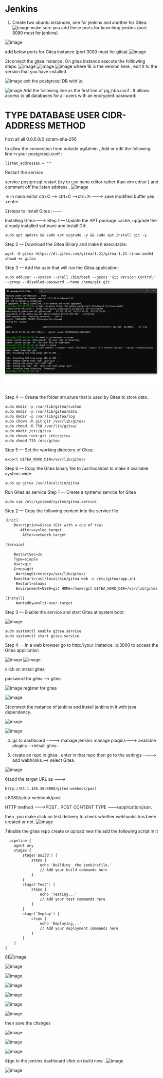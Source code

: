# Jenkins
1) Create two  ubuntu instances, one for jenkins and another for Gitea.
   ![image](https://github.com/user-attachments/assets/f807315d-f1ab-40ac-aeb0-21be69c21320)
   make sure you add these ports for  launching jenkins (port 8080 must for jenkins)
    
![image](https://github.com/user-attachments/assets/4f283199-6eac-474e-9d33-8e22d29743d3)

add below ports for Gitea instance (port 3000 must for gitea)
![image](https://github.com/user-attachments/assets/0a124ff4-6211-47e0-befd-8494929487c6)


2)connect the gitea instance.
On gitea instance execute the folllowing steps.
![image](https://github.com/user-attachments/assets/6dbf7f60-487c-4475-9825-46494ac38ec2)
![image](https://github.com/user-attachments/assets/88ee4522-c64b-4692-968c-47321c6e0f7b)
![image](https://github.com/user-attachments/assets/0a4d4f49-8a0d-494b-9d65-df1f7d7d9193)
where 16 is the version here , edit it to the version that you have installed.

![image](https://github.com/user-attachments/assets/3cfbaa35-efdd-4a30-84cb-e5bd1c16e180)
exit the postgresql DB with \q

![image](https://github.com/user-attachments/assets/0ee64a73-b5fb-4d1c-9ecd-b55a17e257eb)
Add the following line as the first line of pg_hba.conf . It allows access to all databases for all users with an encrypted password:

# TYPE DATABASE USER CIDR-ADDRESS  METHOD
host  all  all 0.0.0.0/0 scram-sha-256

to allow the connection from outside pgAdmin , Add or edit the following line in your postgresql.conf :

```
listen_addresses = '*'
```

Restart the service

service postgresql restart (try to use nano editor rather than vim editor ) and comment off the listen address .
![image](https://github.com/user-attachments/assets/4eaa93e7-7e8c-4a94-909d-e37a04667e33)


-> in nano editor ctr+O --> ctrl+C -->ctrl+X----> save modified buffer yes +enter 

2)steps to install Gitea :-----

Installing Gitea--->
Step 1 — Update the APT package cache, upgrade the already installed software and install Git:

```
sudo apt update && sudo apt upgrade -y && sudo apt install git -y
```

Step 2 — Download the Gitea Binary and make it executable:

```
wget -O gitea https://dl.gitea.com/gitea/1.21/gitea-1.21-linux-amd64
chmod +x gitea
```
Step 3 — Add the user that will run the Gitea application:

```
sudo adduser --system --shell /bin/bash --gecos 'Git Version Control' --group --disabled-password --home /home/git git
```
![alt text](image.png)
  


Step 4 — Create the folder structure that is used by Gitea to store data:

```
sudo mkdir -p /var/lib/gitea/custom
sudo mkdir -p /var/lib/gitea/data
sudo mkdir -p /var/lib/gitea/log
sudo chown -R git:git /var/lib/gitea/
sudo chmod -R 750 /var/lib/gitea/
sudo mkdir /etc/gitea
sudo chown root:git /etc/gitea
sudo chmod 770 /etc/gitea
```

Step 5 — Set the working directory of Gitea:

```
export GITEA_WORK_DIR=/var/lib/gitea/
```

Step 6 — Copy the Gitea binary file to /usr/local/bin to make it available system-wide:

```
sudo cp gitea /usr/local/bin/gitea
```

Run Gitea as service
Step 1 — Create a systemd service for Gitea

```
sudo vim /etc/systemd/system/gitea.service
```

Step 2 — Copy the following content into the service file:

```
[Unit]
    Description=Gitea (Git with a cup of tea)
       After=syslog.target 
        After=network.target

[Service]

    RestartSec=2s
    Type=simple
    User=git
    Group=git
     WorkingDirectory=/var/lib/gitea/
    ExecStart=/usr/local/bin/gitea web -c /etc/gitea/app.ini
     Restart=always
     Environment=USER=git HOME=/home/git GITEA_WORK_DIR=/var/lib/gitea

[Install]
     WantedBy=multi-user.target
```
Step 3 — Enable the service and start Gitea at system boot:

![image](https://github.com/user-attachments/assets/4aa13856-4b35-41ec-b578-fcf196a34c57)

```
sudo systemctl enable gitea.service
sudo systemctl start gitea.service
```

Step 4 — In a web browser go to http://your_instance_ip:3000 to access the Gitea application


![image](https://github.com/user-attachments/assets/d276c155-3448-4524-9c02-9e4d8b51ca1d)
![image](https://github.com/user-attachments/assets/c85a657f-845d-455b-bde0-cd3fd669d3b7)

click on install gitea


password for gitea --> gitea.

![image](https://github.com/user-attachments/assets/7852b1cb-924f-428d-a3bd-a5f065503e05)
register for gitea

![image](https://github.com/user-attachments/assets/8f973d27-d9bf-4bb7-9004-becc3e96e909)



3)connect the instance of jenkins and install jenkins in it with java dependency.

![image](https://github.com/user-attachments/assets/e61fe633-980b-4873-97ff-fc57342e42f0)

![image](https://github.com/user-attachments/assets/cea10bc2-d84b-4609-8e5a-c06494813ca1)

4) go to dashboard ----> manage jenkins
  manage plugins---> available plugins -->intsall gitea .


5) create an repo  in gitea . enter in that repo then go to the settings ----> add webhooks.--> select Gitea.
   
![image](https://github.com/user-attachments/assets/719a8247-8d4b-4c4a-a7a4-1360b8623bbd)

6)add the target URL as --->
```
http://65.1.168.38:8080/gitea-webhook/post 
```

(<the ip of  jenkins instance>:8080/gitea-webhook/post

HTTP method --->POST .
POST CONTENT TYPE --->application/json.

then ,you make click on test delivery to check whether webhooks has been created or not.
![image](https://github.com/user-attachments/assets/01a2378b-3b38-48ae-a799-9e0bdcda163f)

7)inside the gitea repo create or upload new file 
  add the following script in it 

```
  pipeline {
    agent any
    stages {
        stage('Build') {
            steps {
                echo 'Building  the jenkinsfile.'
                // Add your build commands here
            }
        }
        stage('Test') {
            steps {
                echo 'Testing...'
                // Add your test commands here
            }
        }
        stage('Deploy') {
            steps {
                echo 'Deploying...'
                // Add your deployment commands here
            }
        }
    }
}
```

8)![image](https://github.com/user-attachments/assets/867d875d-a104-4ae2-9637-dcc06209d036)

![image](https://github.com/user-attachments/assets/2f5b2cd9-367c-47f7-a00b-fb9c4adde758)

![image](https://github.com/user-attachments/assets/1f59220c-d0c3-4364-ad1c-13dc600eb1bd)

![image](https://github.com/user-attachments/assets/ec2f4a07-b3a4-43fb-8e59-8d4641f52364)

![image](https://github.com/user-attachments/assets/c49f1445-0caf-4bc9-ac40-783dbf016d77)

![image](https://github.com/user-attachments/assets/a2ca9639-6ff6-46a3-a154-3fafb7bd8785)

![image](https://github.com/user-attachments/assets/ed3a310c-bfee-4895-a58b-5db6a5491327)

then save the changes

![image](https://github.com/user-attachments/assets/41e9a407-c165-47e4-9d92-450b3e956e10)

![image](https://github.com/user-attachments/assets/e23d346f-0323-4b52-9483-d1614b5c62aa)

![image](https://github.com/user-attachments/assets/a71fcb91-29aa-4fed-ba76-4c76f6334d73)












8)go to the jenkins dashboard click on build now .
![image](https://github.com/user-attachments/assets/028a3379-ae33-4d9f-98ac-374e822af526)

![image](https://github.com/user-attachments/assets/831104f0-5fc4-4f15-b2fb-b0bf4a62cb99)















